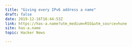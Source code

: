 ```yaml
---
title: "Giving every IPv6 address a name"
draft: false
date: 2019-12-16T16:44:53Z
link: https://has-a.name?utm_medium=RSS&utm_source=hune
site: has-a.name
topic: Hacker News  

---
```

